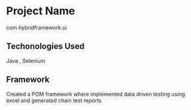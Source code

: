 # Project Name 

com.hybridframework.ui

## Techonologies Used

Java , Selenium 

## Framework

Created a POM framework where implemented data driven testing using excel and generated chain test reports
